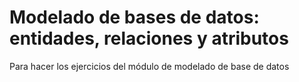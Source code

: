 # Modelado de bases de datos: entidades, relaciones y atributos
Para hacer los ejercicios del módulo de modelado de base de datos
